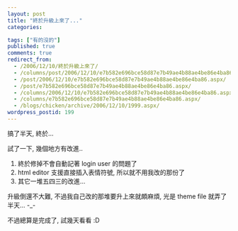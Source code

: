 ```yaml
---
layout: post
title: "終於升級上來了..."
categories:

tags: ["有的沒的"]
published: true
comments: true
redirect_from:
  - /2006/12/10/終於升級上來了/
  - /columns/post/2006/12/10/e7b582e696bce58d87e7b49ae4b88ae4be86e4ba86.aspx/
  - /post/2006/12/10/e7b582e696bce58d87e7b49ae4b88ae4be86e4ba86.aspx/
  - /post/e7b582e696bce58d87e7b49ae4b88ae4be86e4ba86.aspx/
  - /columns/2006/12/10/e7b582e696bce58d87e7b49ae4b88ae4be86e4ba86.aspx/
  - /columns/e7b582e696bce58d87e7b49ae4b88ae4be86e4ba86.aspx/
  - /blogs/chicken/archive/2006/12/10/1999.aspx/
wordpress_postid: 199
---
```


搞了半天, 終於...

試了一下, 幾個地方有改進..

1. 終於修掉不會自動記著 login user 的問題了
2. html editor 支援直接插入表情符號, 所以就不用我改的那份了
3. 其它一堆五四三的改進...

升級倒還不大難, 不過我自己改的那堆要升上來就頗麻煩, 光是 theme file 就弄了半天... -_-

不過總算是完成了, 試幾天看看 :D
